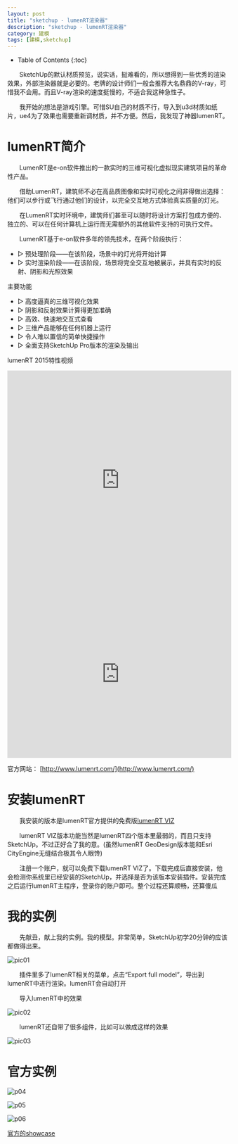 ```yaml
---
layout: post
title: "sketchup - lumenRT渲染器"
description: "sketchup - lumenRT渲染器"
category: 建模
tags: [建模,sketchup]
---
```

* Table of Contents
{:toc}

&#160; &#160; &#160; &#160;SketchUp的默认材质预览，说实话，挺难看的，所以想得到一些优秀的渲染效果，外部渲染器就是必要的。老牌的设计师们一般会推荐大名鼎鼎的V-ray，可惜我不会用。而且V-ray渲染的速度挺慢的，不适合我这种急性子。

&#160; &#160; &#160; &#160;我开始的想法是游戏引擎。可惜SU自己的材质不行，导入到u3d材质如纸片，ue4为了效果也需要重新调材质，并不方便。然后，我发现了神器lumenRT。

<!-- more -->

# lumenRT简介

&#160; &#160; &#160; &#160;LumenRT是e-on软件推出的一款实时的三维可视化虚拟现实建筑项目的革命性产品。

&#160; &#160; &#160; &#160;借助LumenRT，建筑师不必在高品质图像和实时可视化之间非得做出选择：他们可以步行或飞行通过他们的设计，以完全交互地方式体验真实质量的灯光。

&#160; &#160; &#160; &#160;在LumenRT实时环境中，建筑师们甚至可以随时将设计方案打包成方便的、独立的、可以在任何计算机上运行而无需额外的其他软件支持的可执行文件。

&#160; &#160; &#160; &#160;LumenRT基于e-on软件多年的领先技术，在两个阶段执行：

- ▷ 预处理阶段——在该阶段，场景中的灯光将开始计算
- ▷ 实时渲染阶段——在该阶段，场景将完全交互地被展示，并具有实时的反射、阴影和光照效果

主要功能

- ▷ 高度逼真的三维可视化效果
- ▷ 阴影和反射效果计算得更加准确
- ▷ 高效、快速地交互式查看
- ▷ 三维产品能够在任何机器上运行 
- ▷ 令人难以置信的简单快捷操作
- ▷ 全面支持SketchUp Pro版本的渲染及输出

lumenRT 2015特性视频

<iframe height="498px" width="510px" src="http://player.youku.com/embed/XODE2NzIwOTI0" frameborder=0 allowfullscreen=""></iframe>

<iframe height="382.5px" width="510px" src="http://player.youku.com/embed/XNDY2ODE0NTA4" frameborder="0" allowfullscreen></iframe>

官方网站： [http://www.lumenrt.com/](http://www.lumenrt.com/)

# 安装lumenRT

&#160; &#160; &#160; &#160;我安装的版本是lumenRT官方提供的免费版[lumenRT VIZ](http://www.lumenrt.com/store/?VIZ#products)

&#160; &#160; &#160; &#160;lumenRT VIZ版本功能当然是lumenRT四个版本里最弱的，而且只支持SketchUp。不过正好合了我的意。(虽然lumenRT GeoDesign版本能和Esri CityEngine无缝结合极其令人眼馋)

&#160; &#160; &#160; &#160;注册一个账户，就可以免费下载lumenRT VIZ了。下载完成后直接安装，他会检测你系统里已经安装的SketchUp，并选择是否为该版本安装插件。安装完成之后运行lumenRT主程序，登录你的账户即可。整个过程还算顺畅，还算傻瓜

# 我的实例

&#160; &#160; &#160; &#160;先献丑，献上我的实例。我的模型。非常简单，SketchUp初学20分钟的应该都做得出来。

![pic01](http://img17.poco.cn/mypoco/myphoto/20160131/15/17800049220160131154602078.jpg)

&#160; &#160; &#160; &#160;插件里多了lumenRT相关的菜单，点击“Export full model”，导出到lumenRT中进行渲染。lumenRT会自动打开

&#160; &#160; &#160; &#160;导入lumenRT中的效果

![pic02](http://img17.poco.cn/mypoco/myphoto/20160131/15/17800049220160131154643031.jpg)

&#160; &#160; &#160; &#160;lumenRT还自带了很多组件，比如可以做成这样的效果

![pic03](http://img17.poco.cn/mypoco/myphoto/20160131/15/17800049220160131154710090.jpg)

# 官方实例

![p04](http://www.lumenrt.com/2015/home/NS.jpg)

![p05](http://www.lumenrt.com/2015/home/MobileRiverBridge.jpg)

![p06](http://www.lumenrt.com/2015/home/Warehouse.jpg)

[官方的showcase](http://www.lumenrt.com/showcase/)